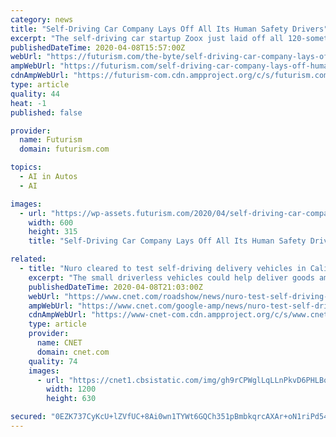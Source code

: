 ```yaml
---
category: news
title: "Self-Driving Car Company Lays Off All Its Human Safety Drivers"
excerpt: "The self-driving car startup Zoox just laid off all 120-something of its human safety drivers — and announced that it’s suspending all driving tests because of the coronavirus pandemic. Zoox has been testing its autonomous cars on the streets of California and Las Vegas, but can’t safely continue given California’s stated shelter-in ..."
publishedDateTime: 2020-04-08T15:57:00Z
webUrl: "https://futurism.com/the-byte/self-driving-car-company-lays-off-human-safety-drivers"
ampWebUrl: "https://futurism.com/self-driving-car-company-lays-off-human-safety-drivers/amp"
cdnAmpWebUrl: "https://futurism-com.cdn.ampproject.org/c/s/futurism.com/self-driving-car-company-lays-off-human-safety-drivers/amp"
type: article
quality: 44
heat: -1
published: false

provider:
  name: Futurism
  domain: futurism.com

topics:
  - AI in Autos
  - AI

images:
  - url: "https://wp-assets.futurism.com/2020/04/self-driving-car-company-lays-off-all-human-safety-drivers-600x315.jpg"
    width: 600
    height: 315
    title: "Self-Driving Car Company Lays Off All Its Human Safety Drivers"

related:
  - title: "Nuro cleared to test self-driving delivery vehicles in California"
    excerpt: "The small driverless vehicles could help deliver goods amid the coronavirus pandemic. ns will soon see an odd, new vehicle motoring around local roads after the state cleared Nuro to test its self-driving delivery car in the state,"
    publishedDateTime: 2020-04-08T21:03:00Z
    webUrl: "https://www.cnet.com/roadshow/news/nuro-test-self-driving-delivery-vehicles-coronavirus-california/"
    ampWebUrl: "https://www.cnet.com/google-amp/news/nuro-test-self-driving-delivery-vehicles-coronavirus-california/"
    cdnAmpWebUrl: "https://www-cnet-com.cdn.ampproject.org/c/s/www.cnet.com/google-amp/news/nuro-test-self-driving-delivery-vehicles-coronavirus-california/"
    type: article
    provider:
      name: CNET
      domain: cnet.com
    quality: 74
    images:
      - url: "https://cnet1.cbsistatic.com/img/gh9rCPWglLqLLnPkvD6PHLBo1B4=/2020/04/08/e348bb1c-3476-4cd5-9d9b-45f1c08c60c5/ogi-nuro.jpg"
        width: 1200
        height: 630

secured: "0EZK737CyKcU+lZVfUC+8Ai0wn1TYWt6GQCh351pBmbkqrcAXAr+oN1riPd545/VLrnfcZ9Kx5NZFZ9Npm0hFXbrX4RmkYIvcrwOiVPgNy6GjhrtvlNVz57h0dbvsN3WhQX5HK+KZnnMdvJ86Qw/D/NcMISUFWRqzZMUl1wbXhDPCZt4/BtZNLNSRDiEQgPdYs5yfp96AwIT5FLEpuAeM7Pq0pQm3Poil5WvP9x4s1KgLVvxn1cE+eBRyM3pEeomLHm3oN4GIXQnj1RCH2NjY+k+4nMpDz6l3bbA+ylCwB9Iw/G0DyHwHGHBRlABmrL0fH58oxi2aCQw7JzGoYKqt7V/WWOH83RbGEGEHv+ZAGq0yM0ql+UAQpBCNjAYgRfj8eTMmhoiKjRZXCUTmoe6CacBgh1o1bV/9Y3cLy2j/kJz6xx8p1ZzxZfYiOEo+JsQY71TVJ6XOSIdu3y+FXGw3gDq5+XqD+ap6LuQtI5oX4Q=;i8tk8TXObhaqcoJ4dsTv0Q=="
---
```


